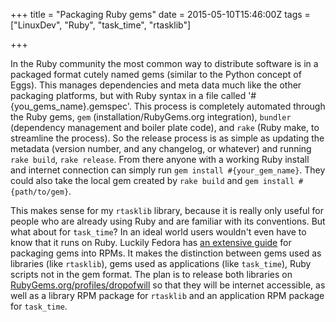 +++
title = "Packaging Ruby gems"
date = 2015-05-10T15:46:00Z
tags = ["LinuxDev", "Ruby", "task_time", "rtasklib"]

+++

In the Ruby community the most common way to distribute software is in a packaged format cutely named gems (similar to the Python concept of Eggs). This manages dependencies and meta data much like the other packaging platforms, but with Ruby syntax in a file called '#{you_gems_name}.gemspec'. This process is completely automated through the Ruby gems, `gem` (installation/RubyGems.org integration), `bundler` (dependency management and boiler plate code), and `rake` (Ruby make, to streamline the process). So the release process is as simple as updating the metadata (version number, and any changelog, or whatever) and running `rake build`, `rake release`. From there anyone with a working Ruby install and internet connection can simply run `gem install #{your_gem_name}`. They could also take the local gem created by `rake build` and `gem install #{path/to/gem}`.

This makes sense for my `rtasklib` library, because it is really only useful for people who are already using Ruby and are familiar with its conventions. But what about for `task_time`? In an ideal world users wouldn't even have to know that it runs on Ruby. Luckily Fedora has [an extensive guide](https://fedoraproject.org/wiki/Packaging:Ruby?rd=Packaging/Ruby) for packaging gems into RPMs. It makes the distinction between gems used as libraries (like `rtasklib`), gems used as applications (like `task_time`), Ruby scripts not in the gem format. The plan is to release both libraries on [RubyGems.org/profiles/dropofwill](https://rubygems.org/profiles/dropofwill) so that they will be internet accessible, as well as a library RPM package for `rtasklib` and an application RPM package for `task_time`.
